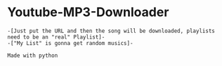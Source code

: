 # Youtube-MP3-Downloader

	-[Just put the URL and then the song will be downloaded, playlists need to be an "real" Playlist]-
	-["My List" is gonna get random musics]-

	Made with python
